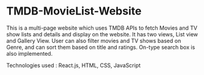 # TMDB-MovieList-Website

This is a multi-page website which uses TMDB APIs to fetch Movies and TV show lists and details and display on the website. It has two views, List view and Gallery View.
User can also filter movies and TV shows based on Genre, and can sort them based on title and ratings. On-type search box is also implemented.

Technologies used : React.js, HTML, CSS, JavaScript
